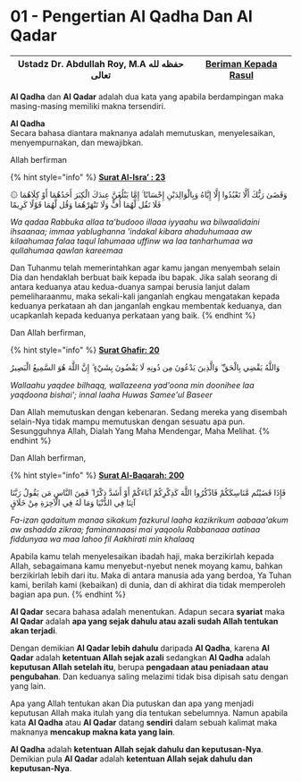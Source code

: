 # 01 - Pengertian Al Qadha Dan Al Qadar

| Ustadz Dr. Abdullah Roy, M.A حفظه لله تعالى | ****[**Beriman Kepada Rasul**](../beriman-kepada-rasul/)**** |
| ------------------------------------------- | ------------------------------------------------------------ |

**Al Qadha** dan **Al Qadar** adalah dua kata yang apabila berdampingan maka masing-masing memiliki makna tersendiri.

**Al Qadha**\
Secara bahasa diantara maknanya adalah memutuskan, menyelesaikan, menyempurnakan, dan mewajibkan.

Allah berfirman

{% hint style="info" %}
****[**Surat Al-Isra’ : 23**](https://appngaji.com/al-isra/ayat-23/)****

۞ وَقَضَىٰ رَبُّكَ أَلَّا تَعْبُدُوا إِلَّا إِيَّاهُ وَبِالْوَالِدَيْنِ إِحْسَانًا ۚ إِمَّا يَبْلُغَنَّ عِندَكَ الْكِبَرَ أَحَدُهُمَا أَوْ كِلَاهُمَا فَلَا تَقُل لَّهُمَا أُفٍّ وَلَا تَنْهَرْهُمَا وَقُل لَّهُمَا قَوْلًا كَرِيمًا

_Wa qadaa Rabbuka allaa ta'budooo illaaa iyyaahu wa bilwaalidaini ihsaanaa; immaa yablughanna 'indakal kibara ahaduhumaaa aw kilaahumaa falaa taqul lahumaaa uffinw wa laa tanharhumaa wa qullahumaa qawlan kareemaa_&#x20;

Dan Tuhanmu telah memerintahkan agar kamu jangan menyembah selain Dia dan hendaklah berbuat baik kepada ibu bapak. Jika salah seorang di antara keduanya atau kedua-duanya sampai berusia lanjut dalam pemeliharaanmu, maka sekali-kali janganlah engkau mengatakan kepada keduanya perkataan ah dan janganlah engkau membentak keduanya, dan ucapkanlah kepada keduanya perkataan yang baik.
{% endhint %}

Dan Allah berfirman,

{% hint style="info" %}
****[**Surat Ghafir: 20**](https://appngaji.com/gafir/ayat-20/)****

وَاللَّهُ يَقْضِي بِالْحَقِّ ۖ وَالَّذِينَ يَدْعُونَ مِن دُونِهِ لَا يَقْضُونَ بِشَيْءٍ ۗ إِنَّ اللَّهَ هُوَ السَّمِيعُ الْبَصِيرُ

_Wallaahu yaqdee bilhaqq, wallazeena yad'oona min doonihee laa yaqdoona bishai'; innal laaha Huwas Samee'ul Baseer_&#x20;

Dan Allah memutuskan dengan kebenaran. Sedang mereka yang disembah selain-Nya tidak mampu memutuskan dengan sesuatu apa pun. Sesungguhnya Allah, Dialah Yang Maha Mendengar, Maha Melihat.
{% endhint %}

Dan Allah berfirman,

{% hint style="info" %}
****[**Surat Al-Baqarah: 200**](https://appngaji.com/al-baqarah/ayat-200/)****

فَإِذَا قَضَيْتُم مَّنَاسِكَكُمْ فَاذْكُرُوا اللَّهَ كَذِكْرِكُمْ آبَاءَكُمْ أَوْ أَشَدَّ ذِكْرًا ۗ فَمِنَ النَّاسِ مَن يَقُولُ رَبَّنَا آتِنَا فِي الدُّنْيَا وَمَا لَهُ فِي الْآخِرَةِ مِنْ خَلَاقٍ

_Fa-izan qadaitum manaa sikakum fazkurul laaha kazikrikum aabaaa'akum aw ashadda zikraa; faminannaasi mai yaqoolu Rabbanaaa aatinaa fiddunyaa wa maa lahoo fil Aakhirati min khalaaq_&#x20;

Apabila kamu telah menyelesaikan ibadah haji, maka berzikirlah kepada Allah, sebagaimana kamu menyebut-nyebut nenek moyang kamu, bahkan berzikirlah lebih dari itu. Maka di antara manusia ada yang berdoa, Ya Tuhan kami, berilah kami (kebaikan) di dunia, dan di akhirat dia tidak memperoleh bagian apa pun.
{% endhint %}

**Al Qadar** secara bahasa adalah menentukan. Adapun secara **syariat** maka **Al Qadar** adalah **apa yang sejak dahulu atau azali sudah Allah tentukan akan terjadi**.

Dengan demikian **Al Qadar lebih dahulu** daripada **Al Qadha**, karena **Al Qadar** adalah **ketentuan Allah sejak azali** sedangkan **Al Qadha** adalah **keputusan Allah setelah itu**, berupa **pengadaan atau peniadaan atau pengubahan**. Dan keduanya saling melazimi tidak bisa dipisah satu dengan yang lain.

Apa yang Allah tentukan akan Dia putuskan dan apa yang menjadi keputusan Allah maka itulah yang dia tentukan sebelumnya. Namun apabila kata **Al Qadha** atau **Al Qadar** datang **sendiri** dalam sebuah kalimat maka maknanya **mencakup makna kata yang lain**.

**Al Qadha** adalah **ketentuan Allah sejak dahulu dan keputusan-Nya**. Demikian pula **Al Qadar** adalah **ketentuan Allah sejak dahulu dan keputusan-Nya**.
